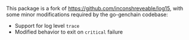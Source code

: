 This package is a fork of https://github.com/inconshreveable/log15, with some
minor modifications required by the go-genchain codebase:

 * Support for log level `trace`
 * Modified behavior to exit on `critical` failure
